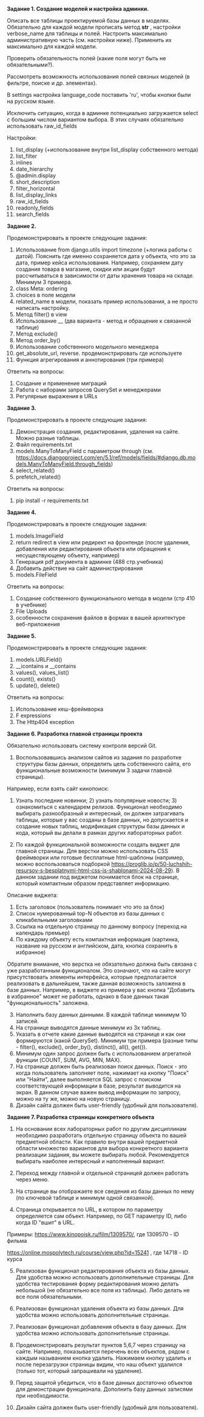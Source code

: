 **Задание 1. Создание моделей и настройка админки.**

Описать все таблицы проектируемой базы данных в моделях.
Обязательно для каждой модели прописать метод  __str__ , настройки verbose_name для таблицы и полей.
Настроить максимально административную часть (см. настройки ниже). Применить их максимально для каждой модели.

Проверить обязательность полей (какие поля могут быть не обязательными?).

Рассмотреть возможность использования полей связных моделей (в фильтре, поиске и др. элементах).

В settings настройка language_code поставить 'ru', чтобы кнопки были на русском языке.

Исключить ситуацию, когда в админке потенциально загружается select с большим числом вариантом выбора. В этих случаях обязательно использовать raw_id_fields

Настройки:
1. list_display (+использование внутри list_display собственного метода)
2. list_filter
3. inlines
4. date_hierarchy
5. @admin.display
6. short_description
7. filter_horizontal
8. list_display_links
9. raw_id_fields
10. readonly_fields
11. search_fields

**Задание 2.**

Продемонстрировать в проекте следующие задания:
1. Использование from django.utils import timezone (+логика работы с датой). Пояснить где именно сохраняется дата у объекта, что это за дата, пример кейса использования. Например, сохраняем дату создания товара в магазине, скидки или акции будут рассчитываться в зависимости от даты хранения товара на складе.  Минимум 3 примера. 
2. class Meta: ordering
3. choices в поле модели
4. related_name в модели, показать пример использования, а не просто написать настройку.
5. Метод filter() в view
6. Использование __ (два варианта - метод и обращение к связанной таблице)
7. Метод exclude()
8. Метод order_by()
9. Использование собственного модельного менеджера
10. get_absolute_url, reverse. продемонстрировать где используете
11. Функция агрегирования и аннотирования (три примера)

Ответить на вопросы:
1. Создание и применение миграций
2. Работа с наборами запросов QuerySet и менеджерами
3. Регулярные выражения в URLs

**Задание 3.**

Продемонстрировать в проекте следующие задания:
1. Демонстрация создания, редактирования, удаления на сайте. Можно разные таблицы.
2. Файл requirements.txt
3. models.ManyToManyField с параметром through (см. https://docs.djangoproject.com/en/5.1/ref/models/fields/#django.db.models.ManyToManyField.through_fields)
4. select_related()
5. prefetch_related()

Ответить на вопросы:
1. pip install -r requirements.txt

**Задание 4.**

Продемонстрировать в проекте следующие задания:
1. models.ImageField
2. return redirect в view или редирект на фронтенде (после удаления, добавления или редактирования объекта или обращения к несуществующему объекту, например)
3. Генерация pdf документа в админке (488 стр.учебника)
4. Добавить действие на сайт администрирования
5. models.FileField

Ответить на вопросы:
1. Создание собственного функционального метода в модели (стр 410 в учебнике)
2. File Uploads
3. особенности сохранения файлов в формах в вашей архитектуре веб-приложения 

**Задание 5.**

Продемонстрировать в проекте следующие задания:
1. models.URLField()
2. __icontains и __contains
3. values(), values_list()
4. count(), exists()
5. update(), delete()

Ответить на вопросы:
1. Использование кеш-фреймворка
2. F expressions
3. The Http404 exception

**Задание 6. Разработка главной страницы проекта**

Обязательно использовать систему контроля версий Git.

1.  Воспользовавшись анализом сайтов из задания по разработке структуры базы данных, определить цель собственного сайта, его функциональные возможности (минимум 3 задачи главной страницы). 

Например, если взять сайт кинопоиск:
1) Узнать последние новинки; 2) узнать популярные новости; 3) ознакомиться с календарем релизов.
Функционал необходимо выбирать разнообразный и интересный, он должен затрагивать таблицы, которые у вас созданы в базе данных, но допускается и создание новых таблиц, модификация структуры базы данных и кода, который вы делали в рамках других лабораторных работ.

2. По каждой функциональной возможности создать виджет для главной страницы. Для верстки можно использовать CSS фреймворки или готовые бесплатные html-шаблоны (например, можно воспользоваться подборкой https://proglib.io/p/50-luchshih-resursov-s-besplatnymi-html-css-js-shablonami-2024-08-29).
В данном задании под виджетом понимается блок на странице, который компактным образом представляет информацию.

Описание виджета:
1) Есть заголовок (пользователь понимает что это за блок)
2) Список нумерованный top-N объектов из базы данных с кликабельными заголовками
3) Ссылка на отдельную страницу по данному вопросу (переход на календарь премьер)
4) По каждому объекту есть компактная информация (картинка, название на русском и английском, дата, кнопка сохранить в избранное)

Обратите внимание, что верстка не обязательно должна быть связана с уже разработанным функционалом. Это означают, что на сайте могут присутствовать элементы интерфейса, которые предполагается реализовать в дальнейшем, также данная возможность заложена в базе данных. Например, в виджете из примера у вас кнопка "Добавить в избранное" может не работать, однако в базе данных такая "функциональность" заложена. 

3. Наполнить базу данных данными. В каждой таблице минимум 10 записей.
4. На странице выводятся данные минимум из 3х таблиц.
5. Указать в отчете какие данные выводятся на странице и как они формируются (какой QuerySet). Минимум три примера (разные типы  - filter(), exclude(), order_by(), distinct(), all(), get()).
6. Минимум один запрос должен быть с использованием агрегатной функции (COUNT, SUM, AVG, MIN, MAX).
7. На странице должен быть реализован поиск данных. Поиск - это когда пользователь заполняет поле, нажимает на кнопку "Поиск" или "Найти", далее выполняется SQL запрос с поиском соответствующей информации в базе, результат выводится на экран. В данном случае важен вывод информации по запросу, можно на ту же, можно на новую страницу.
8. Дизайн сайта должен быть user-friendly (удобный для пользователя).

**Задание 7. Разработка страницы конкретного объекта**

1. На основании всех лабораторных работ по другим дисциплинам необходимо разработать отдельную страницу объекта по вашей предметной области. Как правило внутри вашей предметной области множество вариантов для выбора конкретного варианта реализации задания, вы можете выбирать любой. Рекомендуется выбирать наиболее интересный и наполненный вариант. 

2. Переход между главной и отдельной страницей должен работать через меню.

3. На странице вы отображаете все сведения из базы данных по нему (по ключевой таблице и минимум одной связанной).

4. Страница открывается по URL, в котором по параметру определяется сам объект. Например, по GET параметру ID, либо когда ID "вшит" в URL.

Примеры:  https://www.kinopoisk.ru/film/1309570/, где 1309570 - ID фильма

https://online.mospolytech.ru/course/view.php?id=15241 , где 14718 - ID курса

5. Реализован функционал редактирования объекта из базы данных. Для удобства можно использовать дополнительные страницы. Для удобства тестирования форму редактирования можно делать небольшой (не обязательно все поля из таблицы). Либо делать не все поля обязательными.

6. Реализован функционал удаления объекта из базы данных. Для удобства можно использовать дополнительные страницы.

7. Реализован функционал добавления объекта в базу данных. Для удобства можно использовать дополнительные страницы.

8. Продемонстрировать результат пунктов 5,6,7 через страницу на сайте. Например, показывается перечень всех объектов, рядом с каждым называнием кнопка удалить. Нажимаем кнопку удалить и после перезагрузки страницы видим, что наш объект удалился (только тот, который запрашивали на удаление).

9. Перед защитой убедиться, что в базе данных достаточно объектов для демонстрации функционала. Дополнить базу данных записями при необходимости. 

10. Дизайн сайта должен быть user-friendly (удобный для пользователя).

